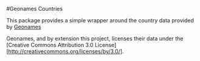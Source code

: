 #Geonames Countries

This package provides a simple wrapper around the
country data provided by [Geonames](http://download.geonames.org/export/dump/countryInfo.txt)

Geonames, and by extension this project, licenses their data under the [Creative Commons Attribution 3.0 License][http://creativecommons.org/licenses/by/3.0/].

